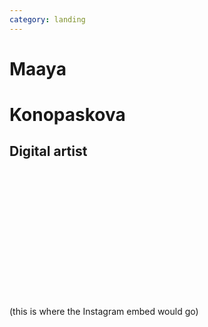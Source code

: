 ```yaml
---
category: landing
---
```


# Maaya
# Konopaskova
## Digital artist

<!-- Since there's no Instagram embed in this proof-of-concept, waste a bit of vertical space. -->

&nbsp;

&nbsp;

&nbsp;

&nbsp;

&nbsp;

&nbsp;

&nbsp;

(this is where the Instagram embed would go)

&nbsp;

&nbsp;

&nbsp;

&nbsp;
